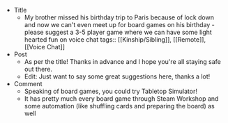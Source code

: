 - Title
	- My brother missed his birthday trip to Paris because of lock down and now we can't even meet up for board games on his birthday - please suggest a 3-5 player game where we can have some light hearted fun on voice chat
	  tags:: [[Kinship/Sibling]], [[Remote]], [[Voice Chat]]
- Post
	- As per the title! Thanks in advance and I hope you're all staying safe out there.
	- Edit: Just want to say some great suggestions here, thanks a lot!
- Comment
	- Speaking of board games, you could try Tabletop Simulator!
	- It has pretty much every board game through Steam Workshop and some automation (like shuffling cards and preparing the board) as well